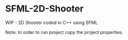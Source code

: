 # SFML-2D-Shooter

WIP - 2D Shooter coded in C++ using SFML

Note: In order to run project copy the project properties.